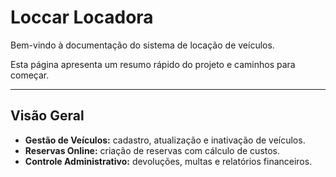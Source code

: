 # Loccar Locadora

Bem-vindo à documentação do sistema de locação de veículos.

Esta página apresenta um resumo rápido do projeto e caminhos para começar.

---

## Visão Geral

- **Gestão de Veículos:** cadastro, atualização e inativação de veículos.  
- **Reservas Online:** criação de reservas com cálculo de custos.  
- **Controle Administrativo:** devoluções, multas e relatórios financeiros.  